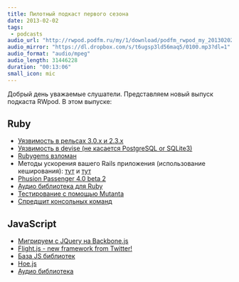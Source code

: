 ```yaml
---
title: Пилотный подкаст первого сезона
date: 2013-02-02
tags:
 - podcasts
audio_url: "http://rwpod.podfm.ru/my/1/download/podfm_rwpod_my_20130202.mp3"
audio_mirror: "https://dl.dropbox.com/s/t6ugsp3ld56maq5/0100.mp3?dl=1"
audio_format: "audio/mpeg"
audio_length: 31446228
duration: "00:13:06"
small_icon: mic
---
```


Добрый день уважаемые слушатели. Представляем новый выпуск подкаста RWpod. В этом выпуске:

## Ruby

 - [Уязвимость в рельсах 3.0.x и 2.3.x](http://weblog.rubyonrails.org/2013/1/28/Rails-3-0-20-and-2-3-16-have-been-released/)
 - [Уязвимость в devise (не касается PostgreSQL or SQLite3)](http://blog.plataformatec.com.br/2013/01/security-announcement-devise-v2-2-3-v2-1-3-v2-0-5-and-v1-5-3-released/)
 - [Rubygems взломан](http://venturebeat.com/2013/01/30/rubygems-org-hacked-interrupting-heroku-services-and-putting-millions-of-sites-using-rails-at-risk/)
 - Методы ускорения вашего Rails приложения (использование кеширования): [тут](http://blog.craz8.com/articles/2013/1/7/how-do-i-make-my-rails-app-faster) и [тут](http://blog.craz8.com/articles/2013/1/17/seven-advanced-rails-fragment-cache-techniques)
 - [Phusion Passenger 4.0 beta 2](http://blog.phusion.nl/2013/01/24/phusion-passenger-4-0-beta-2-syscall-failure-simulation-framework-focus-on-stability/)
 - [Аудио библиотека для Ruby](http://georgi.github.com/audite/)
 - [Тестирование с помощью Mutanta](http://solnic.eu/2013/01/23/mutation-testing-with-mutant.html)
 - [Спредшит консольных команд](http://rubytune.com/cheat)

## JavaScript

 - [Мигрируем с JQuery на Backbone.js](https://github.com/kjbekkelund/writings/blob/master/published/understanding-backbone.md)
 - [Flight.js - new framework from Twitter!](http://engineering.twitter.com/2013/01/introducing-flight-web-application.html)
 - [База JS библиотек](http://www.jsdb.io/)
 - [Hoe.js](http://hoejs.schettino72.net/)
 - [Аудио библиотека](http://goldfirestudios.com/blog/104/howler.js-Modern-Web-Audio-Javascript-Library)


<!--more-->

